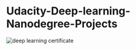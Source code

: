 # Udacity-Deep-learning-Nanodegree-Projects


![deep learning certificate](https://user-images.githubusercontent.com/48661473/92310938-8af1e500-ef67-11ea-9a4b-fc2c2d7ea04a.JPG)

